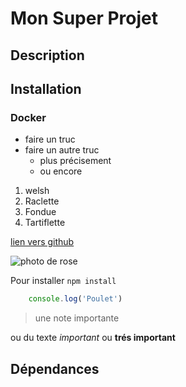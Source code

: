 # Mon Super Projet

## Description

## Installation

### Docker

- faire un truc
- faire un autre truc
  - plus précisement
  - ou encore

1) welsh
1) Raclette
2) Fondue
2) Tartiflette

[lien vers github](https://github.com)

![photo de rose](https://images.unsplash.com/photo-1642277862737-69e9a5b77c6d?ixlib=rb-1.2.1&ixid=MnwxMjA3fDB8MHxwaG90by1wYWdlfHx8fGVufDB8fHx8&auto=format&fit=crop&w=1632&q=80)

Pour installer `npm install`

```js
    console.log('Poulet')
```

> une note importante

ou du texte *important* ou **trés important**

## Dépendances

